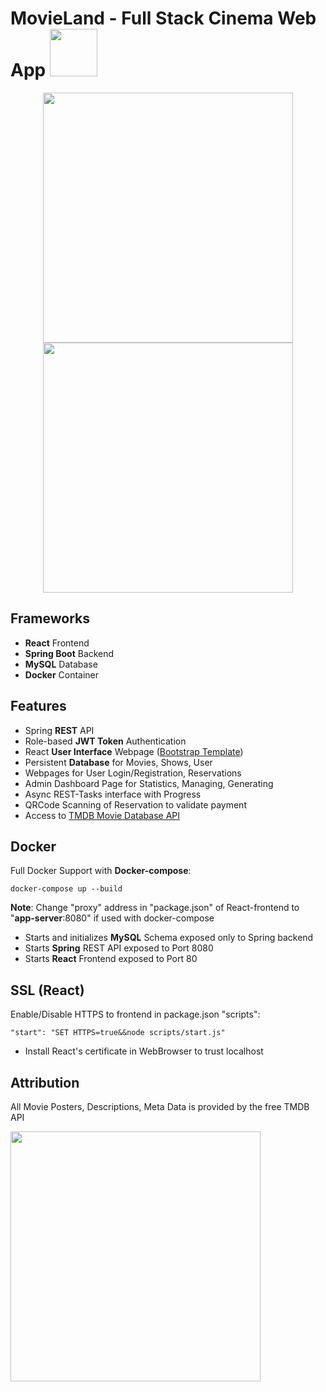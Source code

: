 # MovieLand - Full Stack Cinema Web App <img src="https://i.imgur.com/MHO0XoY.png" width="76"> 

<p align="center"><img src="https://i.imgur.com/a6w6dJ9.gif" width="400px" >   <img src="https://i.imgur.com/qS05BgQ.gif" width="400px"></p>

## Frameworks
* **React** Frontend 
* **Spring Boot** Backend
* **MySQL** Database
* **Docker** Container

## Features
* Spring **REST** API
* Role-based **JWT Token** Authentication
* React **User Interface** Webpage (<a href="https://www.creative-tim.com/product/light-bootstrap-dashboard-react" target="_blank">Bootstrap Template</a>)
* Persistent **Database** for Movies, Shows, User
* Webpages for User Login/Registration, Reservations
* Admin Dashboard Page for Statistics, Managing, Generating
* Async REST-Tasks interface with Progress
* QRCode Scanning of Reservation to validate payment
* Access to <a href="https://developers.themoviedb.org/3" target="_blank">TMDB Movie Database API</a>

## Docker
Full Docker Support with **Docker-compose**:

    docker-compose up --build
    
   **Note**: Change "proxy" address in "package.json" of React-frontend to "**app-server**:8080" if used with docker-compose 
* Starts and initializes **MySQL** Schema exposed only to Spring backend
* Starts **Spring** REST API exposed to Port 8080
* Starts **React** Frontend exposed to Port 80

## SSL (React)
Enable/Disable HTTPS to frontend in package.json "scripts":

    "start": "SET HTTPS=true&&node scripts/start.js"
    
* Install React's certificate in WebBrowser to trust localhost

## Attribution
All Movie Posters, Descriptions, Meta Data is provided by the free TMDB API

<img src="https://www.themoviedb.org/assets/2/v4/logos/v2/blue_long_1-8ba2ac31f354005783fab473602c34c3f4fd207150182061e425d366e4f34596.svg" width="400px" > 
